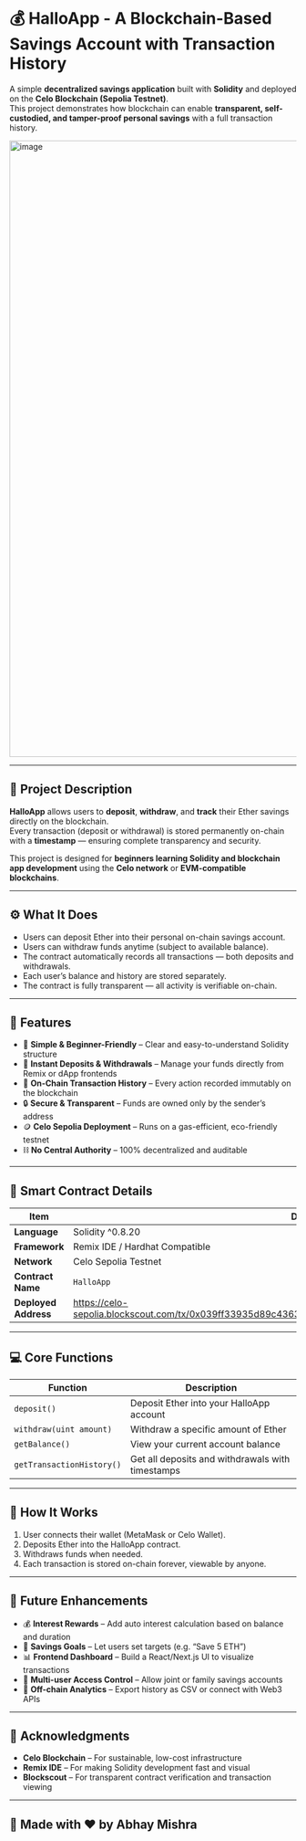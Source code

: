

# 💰 HalloApp - A Blockchain-Based Savings Account with Transaction History

A simple **decentralized savings application** built with **Solidity** and deployed on the **Celo Blockchain (Sepolia Testnet)**.  
This project demonstrates how blockchain can enable **transparent, self-custodied, and tamper-proof personal savings** with a full transaction history.  

<img width="1920" height="1080" alt="image" src="https://github.com/user-attachments/assets/6a7f4685-632c-4f48-93fe-a84ec500f3b9" />

---

## 📜 Project Description

**HalloApp** allows users to **deposit**, **withdraw**, and **track** their Ether savings directly on the blockchain.  
Every transaction (deposit or withdrawal) is stored permanently on-chain with a **timestamp** — ensuring complete transparency and security.

This project is designed for **beginners learning Solidity and blockchain app development** using the **Celo network** or **EVM-compatible blockchains**.

---

## ⚙️ What It Does

- Users can deposit Ether into their personal on-chain savings account.  
- Users can withdraw funds anytime (subject to available balance).  
- The contract automatically records all transactions — both deposits and withdrawals.  
- Each user’s balance and history are stored separately.  
- The contract is fully transparent — all activity is verifiable on-chain.

---

## 🌟 Features

- 🧠 **Simple & Beginner-Friendly** – Clear and easy-to-understand Solidity structure  
- 💸 **Instant Deposits & Withdrawals** – Manage your funds directly from Remix or dApp frontends  
- 🧾 **On-Chain Transaction History** – Every action recorded immutably on the blockchain  
- 🔒 **Secure & Transparent** – Funds are owned only by the sender’s address  
- 🪙 **Celo Sepolia Deployment** – Runs on a gas-efficient, eco-friendly testnet  
- ⛓️ **No Central Authority** – 100% decentralized and auditable  

---

## 📄 Smart Contract Details

| Item | Description |
|------|--------------|
| **Language** | Solidity ^0.8.20 |
| **Framework** | Remix IDE / Hardhat Compatible |
| **Network** | Celo Sepolia Testnet |
| **Contract Name** | `HalloApp` |
| **Deployed Address** | https://celo-sepolia.blockscout.com/tx/0x039ff33935d89c436308b0315f0eb0a005e9d958bdc2c911674c1c67ea8cd197 |

---

## 💻 Core Functions

| Function | Description |
|-----------|-------------|
| `deposit()` | Deposit Ether into your HalloApp account |
| `withdraw(uint amount)` | Withdraw a specific amount of Ether |
| `getBalance()` | View your current account balance |
| `getTransactionHistory()` | Get all deposits and withdrawals with timestamps |

---

## 🧠 How It Works

1. User connects their wallet (MetaMask or Celo Wallet).  
2. Deposits Ether into the HalloApp contract.  
3. Withdraws funds when needed.  
4. Each transaction is stored on-chain forever, viewable by anyone.  

---

## 🧩 Future Enhancements

- 💰 **Interest Rewards** – Add auto interest calculation based on balance and duration  
- 🎯 **Savings Goals** – Let users set targets (e.g. “Save 5 ETH”)  
- 📊 **Frontend Dashboard** – Build a React/Next.js UI to visualize transactions  
- 🔐 **Multi-user Access Control** – Allow joint or family savings accounts  
- 🧾 **Off-chain Analytics** – Export history as CSV or connect with Web3 APIs  

---

## 🙌 Acknowledgments

- **Celo Blockchain** – For sustainable, low-cost infrastructure  
- **Remix IDE** – For making Solidity development fast and visual  
- **Blockscout** – For transparent contract verification and transaction viewing  

---

## 🧠 Made with ❤️ by **Abhay Mishra**
